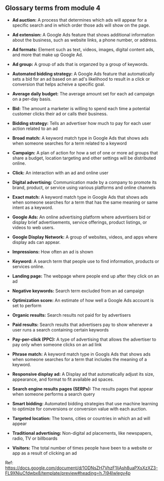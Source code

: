 ## Glossary terms from module 4

- **Ad auction:** A process that determines which ads will appear for a specific search and in which order those ads will show on the page.

- **Ad extension:** A Google Ads feature that shows additional information about the business, such as website links, a phone number, or address.

- **Ad formats:** Element such as text, videos, images, digital content ads, and more that make up Google Ad.

- **Ad group:** A group of ads that is organzed by a group of keywords.

- **Automated bidding strategy:** A Google Ads feature that automatically sets a bid for an ad based on an ad's likelihood to result in a click or conversion that helps acheive a specific goal.

- **Average daily budget:** The average amount set for each ad campaign on a per-day basis.

- **Bid:** The amount a marketer is willing to spend each time a potential customer clicks their ad or calls their business.

- **Bidding strategy:** Tells an advertiser how much to pay for each user action related to an ad

- **Broad match:** A keyword match type in Google Ads that shows ads when someone searches for a term related to a keyword

- **Campaign:** A plan of action for how a set of one or more ad groups that share a budget, location targeting and other settings will be distributed online.

- **Click:** An interaction with an ad and online user

- **Digital advertising:** Communication made by a company to promote its brand, product, or service using various platforms and online channels

- **Exact match:** A keyword match type in Google Ads that shows ads when someone searches for a term that has the same meaning or same intent as a keyword.

- **Google Ads:** An online advertising platform where advertisers bid or display brief advertisements, service offerings, product listings, or videos to web users.

- **Google Display Network:** A group of websites, videos, and apps where display ads can appear.

- **Impressions:** How often an ad is shown

- **Keyword:** A search term that people use to find information, products or services online.

- **Landing page:** The webpage where people end up after they click on an ad

- **Negative keywords:** Search term excluded from an ad campaign

- **Optimization score:** An estimate of how well a Google Ads account is set to perform

- **Organic results:** Search results not paid for by advertisers

- **Paid results:** Search results that advertisers pay to show whenever a user runs a search containing certain keywords

- **Pay-per-click (PPC):** A type of advertising that allows the advertiser to pay only when someone clicks on an ad link

- **Phrase match:** A keyword match type in Googls Ads that shows ads when someone searches for a term that includes the meaning of a keyword.

- **Responsive display ad:** A Display ad that automatically adjust its size, appearance, and format to fit available ad spaces.

- **Search engine results pages (SERPs):** The results pages that appear when someone performs a search query

- **Smart bidding:** Automated bidding strategies that use machine learning to optimize for conversions or conversion value with each auction.

- **Targeted location:** The towns, cities or countries in which an ad will appear

- **Traditional advertising:** Non-digital ad placements, like newspapers, radio, TV or billboards

- **Visitors:** The total number of times people have been to a website or app as a result of clicking an ad



Ref: https://docs.google.com/document/d/1ODNsZH7VhzF1IjAsh8uaPXsXzXZ3-FL9XNiuCfdwbx8/template/preview#heading=h.7j94lwlegv4p